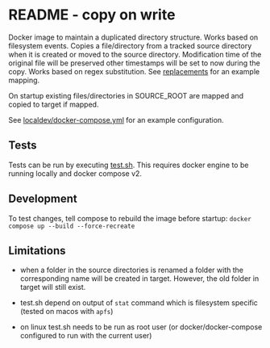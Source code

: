 # README - copy on write

Docker image to maintain a duplicated directory structure. Works based on filesystem events. Copies a file/directory from a tracked source directory when it is created or moved to the source directory. Modification time of the original file will be preserved other timestamps will be set to now during the copy. Works based on regex substitution. See [replacements](localdev/replacements.sed) for an example mapping.

On startup existing files/directories in SOURCE_ROOT are mapped and copied to target if mapped.

See [localdev/docker-compose.yml](localdev/docker-compose.yml) for an example configuration.

## Tests

Tests can be run by executing [test.sh](localdev/test.sh). This requires docker engine to be running locally and docker compose v2.

## Development

To test changes, tell compose to rebuild the image before startup: `docker compose up --build --force-recreate`

## Limitations

- when a folder in the source directories is renamed a folder with the corresponding name will be created in target. However, the old folder in target will still exist.

- test.sh depend on output of `stat` command which is filesystem specific (tested on macos with `apfs`)

- on linux test.sh needs to be run as root user (or docker/docker-compose configured to run with the current user)
